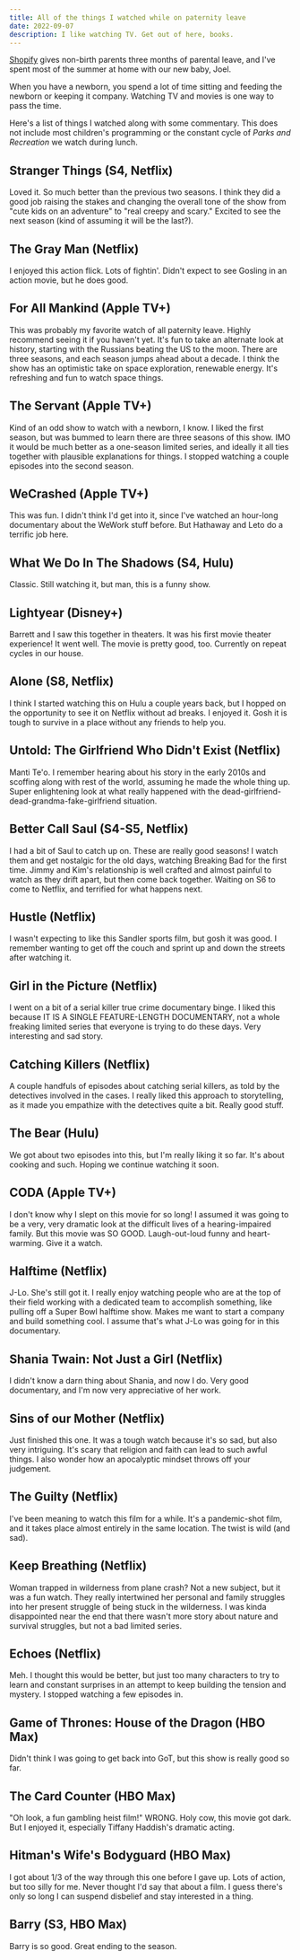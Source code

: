 ```yaml
---
title: All of the things I watched while on paternity leave
date: 2022-09-07
description: I like watching TV. Get out of here, books.
---
```


[Shopify](https://www.shopify.com) gives non-birth parents three months of parental leave, and I've spent most of the summer at home with our new baby, Joel.

When you have a newborn, you spend a lot of time sitting and feeding the newborn or keeping it company. Watching TV and movies is one way to pass the time.

Here's a list of things I watched along with some commentary. This does not include most children's programming or the constant cycle of _Parks and Recreation_ we watch during lunch.

## Stranger Things (S4, Netflix)

Loved it. So much better than the previous two seasons. I think they did a good job raising the stakes and changing the overall tone of the show from "cute kids on an adventure" to "real creepy and scary." Excited to see the next season (kind of assuming it will be the last?).

## The Gray Man (Netflix)

I enjoyed this action flick. Lots of fightin'. Didn't expect to see Gosling in an action movie, but he does good.

## For All Mankind (Apple TV+)

This was probably my favorite watch of all paternity leave. Highly recommend seeing it if you haven't yet. It's fun to take an alternate look at history, starting with the Russians beating the US to the moon. There are three seasons, and each season jumps ahead about a decade. I think the show has an optimistic take on space exploration, renewable energy. It's refreshing and fun to watch space things.

## The Servant (Apple TV+)

Kind of an odd show to watch with a newborn, I know. I liked the first season, but was bummed to learn there are three seasons of this show. IMO it would be much better as a one-season limited series, and ideally it all ties together with plausible explanations for things. I stopped watching a couple episodes into the second season.

## WeCrashed (Apple TV+)

This was fun. I didn't think I'd get into it, since I've watched an hour-long documentary about the WeWork stuff before. But Hathaway and Leto do a terrific job here.

## What We Do In The Shadows (S4, Hulu)

Classic. Still watching it, but man, this is a funny show.

## Lightyear (Disney+)

Barrett and I saw this together in theaters. It was his first movie theater experience! It went well. The movie is pretty good, too. Currently on repeat cycles in our house.

## Alone (S8, Netflix)

I think I started watching this on Hulu a couple years back, but I hopped on the opportunity to see it on Netflix without ad breaks. I enjoyed it. Gosh it is tough to survive in a place without any friends to help you.

## Untold: The Girlfriend Who Didn't Exist (Netflix)

Manti Te'o. I remember hearing about his story in the early 2010s and scoffing along with rest of the world, assuming he made the whole thing up. Super enlightening look at what really happened with the dead-girlfriend-dead-grandma-fake-girlfriend situation.

## Better Call Saul (S4-S5, Netflix)

I had a bit of Saul to catch up on. These are really good seasons! I watch them and get nostalgic for the old days, watching Breaking Bad for the first time. Jimmy and Kim's relationship is well crafted and almost painful to watch as they drift apart, but then come back together. Waiting on S6 to come to Netflix, and terrified for what happens next.

## Hustle (Netflix)

I wasn't expecting to like this Sandler sports film, but gosh it was good. I remember wanting to get off the couch and sprint up and down the streets after watching it.

## Girl in the Picture (Netflix)

I went on a bit of a serial killer true crime documentary binge. I liked this because IT IS A SINGLE FEATURE-LENGTH DOCUMENTARY, not a whole freaking limited series that everyone is trying to do these days. Very interesting and sad story.

## Catching Killers (Netflix)

A couple handfuls of episodes about catching serial killers, as told by the detectives involved in the cases. I really liked this approach to storytelling, as it made you empathize with the detectives quite a bit. Really good stuff.

## The Bear (Hulu)

We got about two episodes into this, but I'm really liking it so far. It's about cooking and such. Hoping we continue watching it soon.

## CODA (Apple TV+)

I don't know why I slept on this movie for so long! I assumed it was going to be a very, very dramatic look at the difficult lives of a hearing-impaired family. But this movie was SO GOOD. Laugh-out-loud funny and heart-warming. Give it a watch.

## Halftime (Netflix)

J-Lo. She's still got it. I really enjoy watching people who are at the top of their field working with a dedicated team to accomplish something, like pulling off a Super Bowl halftime show. Makes me want to start a company and build something cool. I assume that's what J-Lo was going for in this documentary.

## Shania Twain: Not Just a Girl (Netflix)

I didn't know a darn thing about Shania, and now I do. Very good documentary, and I'm now very appreciative of her work.

## Sins of our Mother (Netflix)

Just finished this one. It was a tough watch because it's so sad, but also very intriguing. It's scary that religion and faith can lead to such awful things. I also wonder how an apocalyptic mindset throws off your judgement.

## The Guilty (Netflix)

I've been meaning to watch this film for a while. It's a pandemic-shot film, and it takes place almost entirely in the same location. The twist is wild (and sad).

## Keep Breathing (Netflix)

Woman trapped in wilderness from plane crash? Not a new subject, but it was a fun watch. They really intertwined her personal and family struggles into her present struggle of being stuck in the wilderness. I was kinda disappointed near the end that there wasn't more story about nature and survival struggles, but not a bad limited series.

## Echoes (Netflix)

Meh. I thought this would be better, but just too many characters to try to learn and constant surprises in an attempt to keep building the tension and mystery. I stopped watching a few episodes in.

## Game of Thrones: House of the Dragon (HBO Max)

Didn't think I was going to get back into GoT, but this show is really good so far.

## The Card Counter (HBO Max)

"Oh look, a fun gambling heist film!" WRONG. Holy cow, this movie got dark. But I enjoyed it, especially Tiffany Haddish's dramatic acting.

## Hitman's Wife's Bodyguard (HBO Max)

I got about 1/3 of the way through this one before I gave up. Lots of action, but too silly for me. Never thought I'd say that about a film. I guess there's only so long I can suspend disbelief and stay interested in a thing.

## Barry (S3, HBO Max)

Barry is so good. Great ending to the season.
